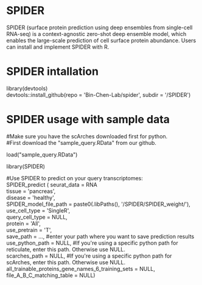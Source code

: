 # SPIDER
SPIDER (surface protein prediction using deep ensembles from single-cell RNA-seq) is a context-agnostic zero-shot deep ensemble model, which enables the large-scale prediction of cell surface protein abundance. Users can install and implement SPIDER with R.

# SPIDER intallation
library(devtools) <br />
devtools::install_github(repo = 'Bin-Chen-Lab/spider', subdir = '/SPIDER') <br />

# SPIDER usage with sample data
#Make sure you have the scArches downloaded first for python. <br />
#First download the "sample_query.RData" from our github. <br />

load("sample_query.RData") <br />

library(SPIDER) <br />

#Use SPIDER to predict on your query transcriptomes: <br />
SPIDER_predict (           seurat_data = RNA  <br />
                           tissue = 'pancreas',  <br />
                           disease = 'healthy', <br />
                           SPIDER_model_file_path = paste0(.libPaths(), '/SPIDER/SPIDER_weight/'),<br />
                           use_cell_type = 'SingleR', <br />
                           query_cell_type = NULL,<br />
                           protein = 'All', <br />
                           use_pretrain = 'T',<br />
                           save_path = ..., #enter your path where you want to save prediction results <br />
                           use_python_path = NULL, #If you're using a specific python path for reticulate, enter this path. Otherwise use NULL. <br />
                           scarches_path = NULL, #If you're using a specific python path for scArches, enter this path. Otherwise use NULL. <br />
                           all_trainable_proteins_gene_names_6_training_sets = NULL,<br />
                           file_A_B_C_matching_table = NULL)<br />
